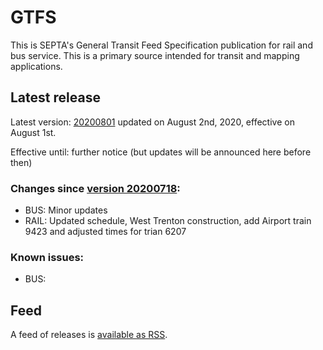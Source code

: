 # GTFS

This is SEPTA's General Transit Feed Specification publication for rail and bus service. This is a primary source intended for transit and mapping applications.

## Latest release

Latest version: [20200801](https://github.com/septadev/GTFS/releases/tag/v202008010) updated on August 2nd, 2020, effective on August 1st.

Effective until: further notice (but updates will be announced here before then)

### Changes since [version 20200718](https://github.com/septadev/GTFS/releases/tag/v202007180): 
 
*  BUS:  Minor updates
*  RAIL: Updated schedule, West Trenton construction, add Airport train 9423 and adjusted times for trian 6207

### Known issues:

* BUS: 

## Feed

A feed of releases is [available as RSS](https://github.com/septadev/GTFS/releases.atom).

